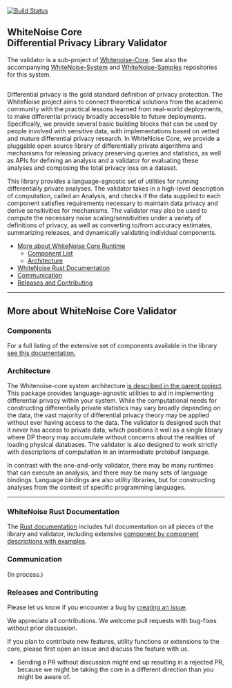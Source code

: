 [![Build Status](https://travis-ci.org/opendifferentialprivacy/whitenoise-core.svg?branch=develop)](https://travis-ci.org/opendifferentialprivacy/whitenoise-core)

## WhiteNoise Core <br/> Differential Privacy Library Validator <br/>

The validator is a sub-project of [Whitenoise-Core](https://github.com/opendifferentialprivacy/whitenoise-core).
See also the accompanying [WhiteNoise-System](https://github.com/opendifferentialprivacy/whitenoise-system) and [WhiteNoise-Samples](https://github.com/opendifferentialprivacy/whitenoise-samples) repositories for this system.

##

Differential privacy is the gold standard definition of privacy protection. The WhiteNoise project aims to connect theoretical solutions from the academic community with the practical lessons learned from real-world deployments, to make differential privacy broadly accessible to future deployments. Specifically, we provide several basic building blocks that can be used by people involved with sensitive data, with implementations based on vetted and mature differential privacy research. In WhiteNoise Core, we provide a pluggable open source library of differentially private algorithms and mechanisms for releasing privacy preserving queries and statistics, as well as APIs for defining an analysis and a validator for evaluating these analyses and composing the total privacy loss on a dataset. 

This library provides a language-agnostic set of utilities for running differentially private analyses. The validator takes in a high-level description of computation, called an Analysis, and checks if the data supplied to each component satisfies requirements necessary to maintain data privacy and derive sensitivities for mechanisms. The validator may also be used to compute the necessary noise scaling/sensitivities under a variety of definitions of privacy, as well as converting to/from accuracy estimates, summarizing releases, and dynamically validating individual components. 

- [More about WhiteNoise Core Runtime](#more-about-whitenoise-core-validator)
  - [Component List](#components)
  - [Architecture](#architecture)
- [WhiteNoise Rust Documentation](#whitenoise-rust-documentation)
- [Communication](#communication)
- [Releases and Contributing](#releases-and-contributing)

---

## More about WhiteNoise Core Validator

### Components

For a full listing of the extensive set of components available in the library [see this documentation.](https://opendifferentialprivacy.github.io/whitenoise-core/doc/whitenoise_validator/docs/components/index.html)

### Architecture

The Whitenoise-core system architecture [is described in the parent project](https://github.com/opendifferentialprivacy/whitenoise-core#Architecture).
This package provides language-agnostic utilities to aid in implementing differential privacy within your system.
While the computational needs for constructing differentially private statistics may vary broadly depending on the data, the vast majority of differential privacy theory may be applied without ever having access to the data.
The validator is designed such that it never has access to private data, which positions it well as a single library where DP theory may accumulate without concerns about the realities of loading physical databases.
The validator is also designed to work strictly with descriptions of computation in an intermediate protobuf language.

In contrast with the one-and-only validator, there may be many runtimes that can execute an analysis, and there may be many sets of language bindings.
Language bindings are also utility libraries, but for constructing analyses from the context of specific programming languages.

---

### WhiteNoise Rust Documentation

The [Rust documentation](https://opendifferentialprivacy.github.io/whitenoise-core/) includes full documentation on all pieces of the library and validator, including extensive [component by component descriptions with examples](https://opendifferentialprivacy.github.io/whitenoise-core/doc/whitenoise_runtime/components/index.html).

### Communication

(In process.)

### Releases and Contributing

Please let us know if you encounter a bug by [creating an issue](https://github.com/opendifferentialprivacy/whitenoise-core/issues).

We appreciate all contributions. We welcome pull requests with bug-fixes without prior discussion.

If you plan to contribute new features, utility functions or extensions to the core, please first open an issue and discuss the feature with us.
  - Sending a PR without discussion might end up resulting in a rejected PR, because we might be taking the core in a different direction than you might be aware of.
